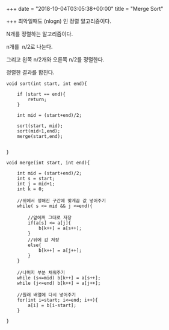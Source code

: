 +++
date = "2018-10-04T03:05:38+00:00"
title = "Merge Sort"

+++
최악일때도 (nlogn) 인 정렬 알고리즘이다.

N개를 정렬하는 알고리즘이다.

n개를  n/2로 나눈다.

그리고 왼쪽 n/2개와 오른쪽 n/2를 정렬한다.

정렬한 결과를 합친다.

    void sort(int start, int end){
        
        if (start == end){
            return;
        }
        
        int mid = (start+end)/2;
        
        sort(start, mid);
        sort(mid+1,end);
        merge(start,end);
    
    
    }
    
    void merge(int start, int end){
        
        int mid = (start+end)/2;
        int s = start;
        int j = mid+1;
        int k = 0;
    
        //위에서 정해진 구간에 맞게끔 값 넣어주기
        while( s <= mid && j <=end){
            
            //앞에꺼 그대로 저장
            if(a[s] <= a[j]{
                b[k++] = a[s++];
            }
            //뒤에 값 저장
            else{
                b[k++] = a[j++];
            }
        }
        
        //나머지 부분 채워주기
        while (s<=mid) b[k++] = a[s++];
        while (j<=end) b[k++] = a[j++];
        
        //원래 배열에 다시 넣어주기
        for(int i=start; i<=end; i++){
            a[i] = b[i-start];
        }
    
    }